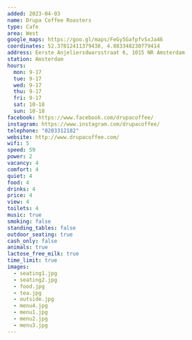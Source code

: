 ```yaml
---
added: 2023-04-03
name: Drupa Coffee Roasters
type: Cafe
area: West
google_maps: https://goo.gl/maps/FeGy5GafpfvSxJa46
coordinates: 52.37812411379438, 4.883348230779414
address: Eerste Anjeliersdwarsstraat 6, 1015 NR Amsterdam
station: Amsterdam
hours:
  mon: 9-17
  tue: 9-17
  wed: 9-17
  thu: 9-17
  fri: 9-17
  sat: 10-18
  sun: 10-18
facebook: https://www.facebook.com/drupacoffee/
instagram: https://www.instagram.com/drupacoffee/
telephone: "0203312182"
website: http://www.drupacoffee.com/
wifi: 5
speed: 59
power: 2
vacancy: 4
comfort: 4
quiet: 4
food: 4
drinks: 4
price: 4
view: 4
toilets: 4
music: true
smoking: false
standing_tables: false
outdoor_seating: true
cash_only: false
animals: true
lactose_free_milk: true
time_limit: true
images:
  - seating1.jpg
  - seating2.jpg
  - food.jpg
  - tea.jpg
  - outside.jpg
  - menu4.jpg
  - menu1.jpg
  - menu2.jpg
  - menu3.jpg
---
```

